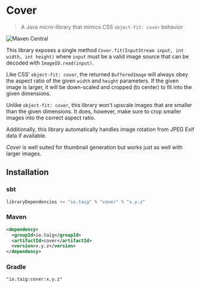 # Cover

> A Java micro-library that mimics CSS `object-fit: cover` behavior

![Maven Central](https://img.shields.io/maven-central/v/io.taig/cover)

This library exposes a single method `Cover.fit(InputStream input, int width, int height)` where `input` must be a valid image source that can be decoded with `ImageIO.read(input)`.

Like CSS' `object-fit: cover`, the returned `BufferedImage` will always obey the aspect ratio of the given `width` and `height` parameters. If the given image is larger, it will be down-scaled and cropped (to center) to fit into the given dimensions.

Unlike `object-fit: cover`, this library won't upscale images that are smaller than the given dimensions. It does, however, make sure to crop smaller images into the correct aspect ratio.

Additionally, this library automatically handles image rotation from JPEG Exif data if available.

_Cover_ is well suited for thumbnail generation but works just as well with larger images.

## Installation

### sbt

```sbt
libraryDependencies += "io.taig" % "cover" % "x.y.z"
```

### Maven

```xml
<dependency>
  <groupId>io.taig</groupId>
  <artifactId>cover</artifactId>
  <version>x.y.z</version>
</dependency>
```

### Gradle

```
"io.taig:cover:x.y.z"
```